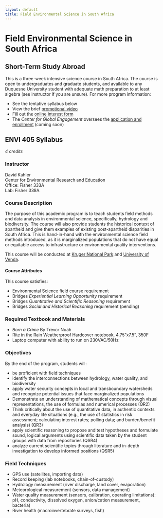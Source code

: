 ```yaml
---
layout: default
title: Field Environmental Science in South Africa
---
```

# Field Environmental Science in South Africa  
## Short-Term Study Abroad  
This is a three-week intensive science course in South Africa.  The course is open to undergraduates and graduate students, and available to any Duquesne University student with adequate math preparation to at least algebra (see instructor if you are unsure).  For more program information:  
- See the tentative syllabus below  
- View the brief [promotional video](https://youtu.be/NRmEIAZAKEw)  
- Fill out the [online interest form](https://forms.gle/rgA7QWKETBzRxavy6)  
- The *Center for Global Engagement* oversees the [application and enrollment](https://www.duq.edu/academics/study-abroad) (coming soon)  

## ENVI 405 Syllabus  
*4 credits*  
### Instructor  
David Kahler  
Center for Environmental Research and Education  
Office: Fisher 333A  
Lab: Fisher 339A  

### Course Description
The purpose of this academic program is to teach students field methods and data analysis in environmental science, specifically, hydrology and biodiversity.  The course will also provide students the historical context of apartheid and give them examples of existing post-apartheid disparities in South Africa.  This is hand-in-hand with the environmental science field methods introduced, as it is marginalized populations that do not have equal or equitable access to infrastructure or environmental quality interventions.  

This course will be conducted at [Kruger National Park](https://tropicalstudies.org/portfolio/skukuza-research-station/) and [University of Venda](https://www.univen.ac.za/).  

#### Course Attributes  
This course satisfies:  
- Environmental Science field course requirement  
- Bridges *Experiential Learning Opportunity* requirement  
- Bridges *Quantitative and Scientific Reasoning* requirement  
- Bridges *Social and Historical Reasoning* requirement (pending)  

### Required Textbook and Materials  
- *Born a Crime* By Trevor Noah  
- Rite in the Rain Weatherproof Hardcover notebook, 4.75”x7.5”, 350F  
- Laptop computer with ability to run on 230VAC/50Hz  

### Objectives  
By the end of the program, students will:
- be proficient with field techniques  
- identify the interconnections between hydrology, water quality, and biodiversity  
- apply water security concepts in local and transboundary watersheds and recognize potential issues that face marginalized populations  
- Demonstrate an understanding of mathematical concepts through visual representations, the use of formulas and numerical processes (QR2)  
- Think critically about the use of quantitative data, in authentic contexts and everyday life situations (e.g., the use of statistics in risk assessment; calculating interest rates; polling data; and burden/benefit analysis) (QR3)  
- apply scientific reasoning to propose and test hypotheses and formulate sound, logical arguments using scientific data taken by the student groups with data from repositories (QSR4)  
- analyze current scientific topics through literature and in-depth investigation to develop informed positions (QSR5)  

### Field Techniques  
- GPS use (satellites, importing data)  
- Record keeping (lab notebooks, chain-of-custody)  
- Hydrology measurement (river discharge, land cover, evaporation)  
- Meteorological measurement (sensors, data management)  
- Water quality measurement (sensors, calibration, operating limitations): pH, conductivity, dissolved oxygen, anion/cation measurement, bacteria)  
- River health (macroinvertebrate surveys, fish)  

